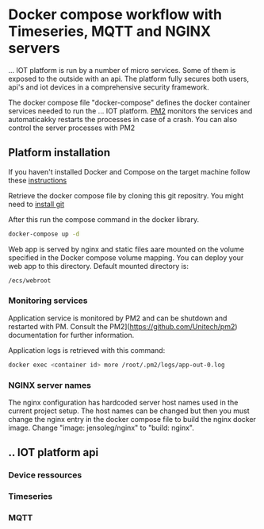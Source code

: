 # Docker compose workflow with Timeseries, MQTT and NGINX servers

... IOT platform is run by a number of micro services. Some of them is exposed to the outside with an api.
The platform fully secures both users, api's and iot devices in a comprehensive security framework.

The docker compose file "docker-compose" defines the docker container services needed to run the ... IOT platform. 
[PM2](https://github.com/Unitech/pm2) monitors the services and automaticakky restarts the processes in case of a crash.
You can also control the server processes with PM2 

## Platform installation
If you haven't installed Docker and Compose on the target machine follow these [instructions](https://docs.docker.com/compose/install/)

Retrieve the docker compose file by cloning this git repositry. You might need to [install git](http://git-scm.com/book/en/v2/Getting-Started-Installing-Git)


After this run the compose command in the docker library. 
```bash
docker-compose up -d
```

Web app is served by nginx and static files aare mounted on the volume specified in the Docker compose volume mapping. You can deploy your web app to this directory.
Default mounted directory is: 
```bash
/ecs/webroot 
```

### Monitoring services
Application service is monitored by PM2 and can be shutdown and restarted with PM. Consult the PM2](https://github.com/Unitech/pm2) documentation for further information.

Application logs is retrieved with this command:

```bash  
docker exec <container id> more /root/.pm2/logs/app-out-0.log
```

### NGINX server names

The nginx configuration has hardcoded server host names used in the current project setup. The host names can be changed but then you must change the nginx entry in the docker compose file to build the nginx docker image. Change "image: jensoleg/nginx" to "build: nginx". 

## .. IOT platform api

### Device ressources

### Timeseries 

### MQTT 